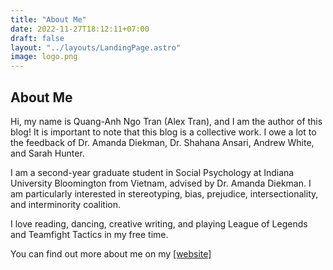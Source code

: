 ```yaml
---
title: "About Me"
date: 2022-11-27T18:12:11+07:00
draft: false
layout: "../layouts/LandingPage.astro"
image: logo.png
---
```


## About Me

Hi, my name is Quang-Anh Ngo Tran (Alex Tran), and I am the author of this blog! It is important to note that this blog is a collective work. I owe a lot to the feedback of Dr. Amanda Diekman, Dr. Shahana Ansari, Andrew White, and Sarah Hunter.

I am a second-year graduate student in Social Psychology at Indiana University Bloomington from Vietnam, advised by Dr. Amanda Diekman. I am particularly interested in stereotyping, bias, prejudice, intersectionality, and interminority coalition.

I love reading, dancing, creative writing, and playing League of Legends and Teamfight Tactics in my free time.

You can find out more about me on my [[website]](https://quanganhtranngo.github.io/)
